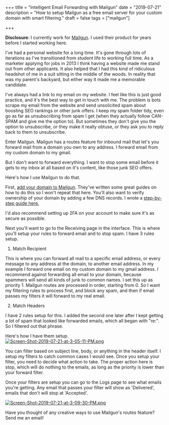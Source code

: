 +++ title = "Intelligent Email Forwarding with Mailgun" 
date = "2019-07-21" 
description = "How to setup Mailgun as a free email server for your custom domain with smart filtering." 
draft = false 
tags = ["mailgun"]

+++

**Disclosure**: I currently work for [Mailgun](https://mailgun.com). I used their product for years before I started working here.

I've had a personal website for a long time. It's gone through lots of iterations as I've transitioned from student life to working full time. As a marketer applying for jobs in 2013 I think having a website made me stand out from other applicants. It also helped that I had this kind of ridiculous headshot of me in a suit sitting in the middle of the woods. In reality that was my parent's backyard, but either way it made me a memorable candidate.

I've always had a link to my email on my website. I feel like this is just good practice, and it's the best way to get in touch with me. The problem is bots scrape my email from the website and send unsolicited spam about boosting SEO rankings or other junk offers. I keep my spam folder tidy, even go as far as unsubscribing from spam I get (when they actually follow CAN-SPAM and give me the option to). But sometimes they don't give you the option to unsubscribe, or they make it really obtuse, or they ask you to reply back to them to unsubscribe.

Enter Mailgun. Mailgun has a routes feature for inbound mail that let's you forward mail from a domain you own to any address. I forward email from my custom domain to my gmail.

But I don't want to forward everything. I want to stop some email before it gets to my inbox at all based on it's content, like those junk SEO offers.

Here's how I use Mailgun to do that.

First, [add your domain to Mailgun](https://help.mailgun.com/hc/en-us/articles/203637190-How-Do-I-Add-a-Domain-). They've written some great guides on how to do this so I won't repeat that here. You'll also want to verify ownership of your domain by adding a few DNS records. I wrote a [step-by-step guide here.](https://help.mailgun.com/hc/en-us/articles/360026833053-Domain-Verification-Walkthrough)

I'd also recommend setting up 2FA on your account to make sure it's as secure as possible.

Next you'll want to go to the Receiving page in the interface. This is where you'll setup your rules to forward email and to stop spam. I have 3 rules setup.

1. Match Recipient

This is where you can forward all mail to a specific email address, or every message to any address at the domain, to another email address. In my example I forward one email on my custom domain to my gmail address. I recommend against forwarding all email to your domain, because spammers will send all kinds of junk to common names. I set this up as priority 1. Mailgun routes are processed in order, starting from 0. So I want my filtering rules to process first, and block any spam, and then if email passes my filters it will forward to my real email.

2. Match Headers

I have 2 rules setup for this. I added the second one later after I kept getting a lot of spam that looked like forwarded emails, which all began with "re:". So I filtered out that phrase.

Here's how I have them setup. [![Screen-Shot-2019-07-21-at-3-05-11-PM.png](https://i.postimg.cc/G3sMF2tN/Screen-Shot-2019-07-21-at-3-05-11-PM.png)](https://postimg.cc/nMpYZnvY)

You can filter based on subject line, body, or anything in the header itself. I setup my filters to catch common cases I would see. Once you setup your filter, you need to decide what action to take. The proper action here is stop, which will do nothing to the emails, as long as the priority is lower than your forward filter.

Once your filters are setup you can go to the Logs page to see what emails you're getting. Any email that passes your filter will show as 'Delivered', emails that don't will stop at 'Accepted'.

[![Screen-Shot-2019-07-21-at-3-09-30-PM.png](https://i.postimg.cc/GpWDdcR8/Screen-Shot-2019-07-21-at-3-09-30-PM.png)](https://postimg.cc/xkP8PVcn)

Have you thought of any creative ways to use Mailgun's routes feature? Send me an email!